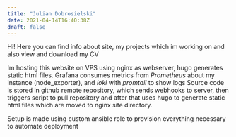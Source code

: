 ```yaml
---
title: "Julian Dobrosielski"
date: 2021-04-14T16:40:38Z
draft: false
---
```

Hi! Here you can find info about site, my projects which im working on and also view and download my CV

Im hosting this website on VPS using nginx as webserver, hugo generates static html files. 
Grafana consumes metrics from *Prometheus* about my instance (node_exporter), and *loki* with *promtail* to show logs
Source code is stored in github remote repository, which sends webhooks to server, then triggers script to pull repository and after that uses hugo to generate static html files which are moved to nginx site directory.

Setup is made using custom ansible role to provision everything necessary to automate deployment